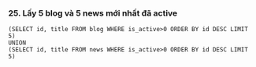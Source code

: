 ### 25. Lấy 5 blog và 5 news mới nhất đã active
```mysql
(SELECT id, title FROM blog WHERE is_active>0 ORDER BY id DESC LIMIT 5)
UNION 
(SELECT id, title FROM news WHERE is_active>0 ORDER BY id DESC LIMIT 5)
```